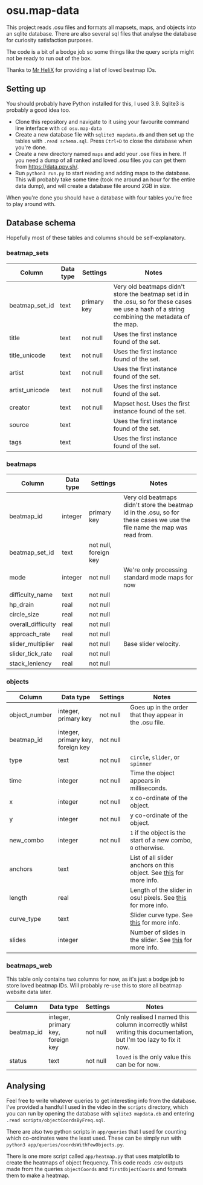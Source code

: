 # osu.map-data

This project reads .osu files and formats all mapsets, maps, and objects into an sqlite database. There are also several sql files that analyse the database for curiosity satisfaction purposes.

The code is a bit of a bodge job so some things like the query scripts might not be ready to run out of the box.

Thanks to [Mr HeliX](https://osu.ppy.sh/users/2330619) for providing a list of loved beatmap IDs.

## Setting up

You should probably have Python installed for this, I used 3.9. Sqlite3 is probably a good idea too.

- Clone this repository and navigate to it using your favourite command line interface with `cd osu.map-data`
- Create a new database file with `sqlite3 mapdata.db` and then set up the tables with `.read schema.sql`. Press `Ctrl+D` to close the database when you're done.
- Create a new directory named `maps` and add your .ose files in here. If you need a dump of all ranked and loved .osu files you can get them from https://data.ppy.sh/.
- Run `python3 run.py` to start reading and adding maps to the database. This will probably take some time (took me around an hour for the entire data dump), and will create a database file around 2GB in size.

When you're done you should have a database with four tables you're free to play around with.

## Database schema

Hopefully most of these tables and columns should be self-explanatory.

### beatmap_sets

| Column | Data type | Settings | Notes |
| ------ | --------- | -------- | ----- |
| beatmap_set_id | text | primary key | Very old beatmaps didn't store the beatmap set id in the .osu, so for these cases we use a hash of a string combining the metadata of the map. |
| title | text | not null | Uses the first instance found of the set. |
| title_unicode | text | not null | Uses the first instance found of the set. |
| artist | text | not null | Uses the first instance found of the set. |
| artist_unicode | text | not null | Uses the first instance found of the set.|
| creator | text | not null | Mapset host. Uses the first instance found of the set. |
| source | text | | Uses the first instance found of the set. |
| tags | text | | Uses the first instance found of the set. |

### beatmaps
| Column | Data type | Settings | Notes |
| ------ | --------- | -------- | ----- |
| beatmap_id | integer | primary key | Very old beatmaps didn't store the beatmap id in the .osu, so for these cases we use the file name the map was read from. |
| beatmap_set_id | text | not null, foreign key | |
| mode | integer | not null | We're only processing standard mode maps for now |
| difficulty_name | text | not null | |
| hp_drain | real | not null | |
| circle_size | real | not null | |
| overall_difficulty | real | not null | |
| approach_rate | real | not null | |
| slider_multiplier | real | not null | Base slider velocity. |
| slider_tick_rate | real | not null | |
| stack_leniency | real | not null | |

### objects
| Column | Data type | Settings | Notes |
| ------ | --------- | -------- | ----- |
| object_number | integer, primary key | not null | Goes up in the order that they appear in the .osu file. |
| beatmap_id | integer, primary key, foreign key | not null | |
| type | text | not null | `circle`, `slider`, or `spinner` |
| time | integer | not null | Time the object appears in milliseconds. |
| x | integer | not null | x co-ordinate of the object. |
| y | integer | not null | y co-ordinate of the object. |
| new_combo | integer | not null | `1` if the object is the start of a new combo, `0` otherwise. |
| anchors | text | | List of all slider anchors on this object. See [this](https://osu.ppy.sh/wiki/en/osu%21_File_Formats/Osu_%28file_format%29#sliders) for more info. |
| length | real | | Length of the slider in osu! pixels. See [this](https://osu.ppy.sh/wiki/en/osu%21_File_Formats/Osu_%28file_format%29#sliders) for more info. |
| curve_type | text | | Slider curve type. See [this](https://osu.ppy.sh/wiki/en/osu%21_File_Formats/Osu_%28file_format%29#sliders) for more info. |
| slides | integer | | Number of slides in the slider. See [this](https://osu.ppy.sh/wiki/en/osu%21_File_Formats/Osu_%28file_format%29#sliders) for more info. |

### beatmaps_web
This table only contains two columns for now, as it's just a bodge job to store loved beatmap IDs. Will probably re-use this to store all beatmap website data later.

| Column | Data type | Settings | Notes |
| ------ | --------- | -------- | ----- |
| beatmap_id | integer, primary key, foreign key | not null | Only realised I named this column incorrectly whilst writing this documentation, but I'm too lazy to fix it now. |
| status | text | not null | `loved` is the only value this can be for now. |

## Analysing

Feel free to write whatever queries to get interesting info from the database. I've provided a handful I used in the video in the `scripts` directory, which you can run by opening the database with `sqlite3 mapdata.db` and entering `.read scripts/objectCoordsByFreq.sql`.

There are also two python scripts in `app/queries` that I used for counting which co-ordinates were the least used. These can be simply run with `python3 app/queries/coordsWithFewObjects.py`.

There is one more script called `app/heatmap.py` that uses matplotlib to create the heatmaps of object frequency. This code reads .csv outputs made from the queries `objectCoords` and  `firstObjectCoords` and formats them to make a heatmap.
